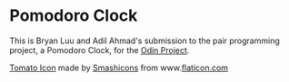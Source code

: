 # Pomodoro Clock
This is Bryan Luu and Adil Ahmad's submission to the pair programming project, a Pomodoro Clock, for the [Odin Project](https://www.theodinproject.com/).

[Tomato Icon](https://www.flaticon.com/free-icon/tomato_135702) made by [Smashicons](https://www.flaticon.com/authors/smashicons) from www.[flaticon.com](https://www.flaticon.com)